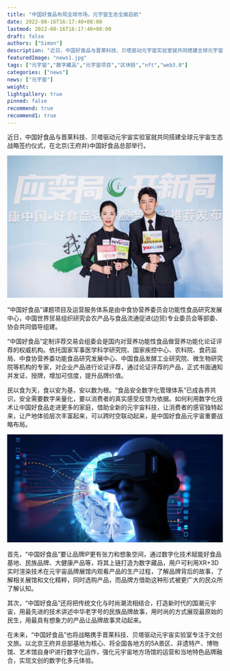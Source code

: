 ```yaml
---
title: "中国好食品布局全球市场，元宇宙生态全面启航"
date: 2022-08-16T16:17:40+08:00
lastmod: 2022-08-16T16:17:40+08:00
draft: false
authors: ["Simon"]
description: "近日，中国好食品与晋莱科技、贝塔驱动元宇宙实验室就共同搭建全球元宇宙生态战略签约仪式，在北京(王府井)中国好食品总部举行。"
featuredImage: "news1.jpg"
tags: ["元宇宙","数字藏品","元宇宙项目","区块链","nft","web3.0"]
categories: ["news"]
news: ["元宇宙"]
weight: 
lightgallery: true
pinned: false
recommend: true
recommend1: true
---
```


近日，中国好食品与晋莱科技、贝塔驱动元宇宙实验室就共同搭建全球元宇宙生态战略签约仪式，在北京(王府井)中国好食品总部举行。

![配图](editor_513_7b0e602a18b706c8c9482a95d3a511a8.jpeg)

“中国好食品”课题项目及运营服务体系是由中食协营养委员会功能性食品研究发展中心，中国世界贸易组织研究会农产品与食品流通促进(边贸)专业委员会等部委、协会共同倡导组建。

“中国好食品”定制评荐交易会组委会是国内对营养功能性食品做营养功能化论证评荐的权威机构。依托国家军事医学科学研究院、国家疾控中心、农科院、食药监局、中食协营养委功能食品研究发展中心、中国食品发酵工业研究院、微生物研究院等机构的专家，对企业产品进行论证评荐，通过论证评荐的产品，正式书面通知并发证、授牌，增加可信度，提升品牌价值。

民以食为天，食以安为基，安以数为根。“食品安全数字化管理体系”已成各界共识，安全需要数字来量化，要以消费者的真实感受反馈为依据。如何利用数字化技术让中国好食品走进更多的家庭，借助全新的元宇宙科技，让消费者的感官独特起来，让产地体验层次丰富起来，可以跨时空联动起来，是中国好食品元宇宙重要战略布局。

![配图](editor_513_093be77bad79773f55682784e3298bf9.jpeg)

首先，“中国好食品”要让品牌IP更有张力和想象空间，通过数字化技术赋能好食品基地、民族品牌、大健康产品等，将其上链打造为数字藏品，用户可利用XR+3D实时渲染技术在元宇宙品牌展馆内观看产品的生产过程，了解品牌背后的故事，了解相关展馆和文化精粹，同时选购产品，而品牌方借助这种形式被更广大的民众所了解认知。

其次，“中国好食品”还将把传统文化与时尚潮流相结合，打造新时代的国潮元宇宙，用最先进的技术讲述中华老字号的民族品牌故事，用时尚的方式展现最原始的民生，用最具有想象力的产品让品牌故事灵动起来。

在未来，“中国好食品”也将战略携手晋莱科技、贝塔驱动元宇宙实验室专注于文创文旅。以北京王府井总部基地为核心、将全国各地方的5A景区、非遗特产、博物馆、艺术馆自身IP进行数字化运作，强化元宇宙地方场馆的运营和当地特色品牌融合，实现文创的数字化多元体验。